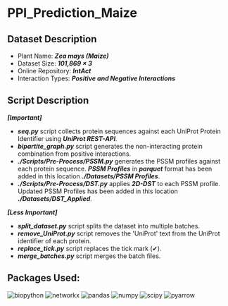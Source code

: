 # PPI_Prediction_Maize

## Dataset Description
* Plant Name: ***Zea mays (Maize)***
* Dataset Size: ***101,869 &times; 3***
* Online Repository: ***IntAct***
* Interaction Types: ***Positive and Negative Interactions***

## Script Description
***[Important]***
* ***seq.py*** script collects protein sequences against each UniProt Protein Identifier using ***UniProt REST-API***.
* ***bipartite_graph.py*** script generates the non-interacting protein combination from positive interactions.
* ***./Scripts/Pre-Process/PSSM.py*** generates the PSSM profiles against each protein sequence. ***PSSM Profiles*** in ***parquet*** format has been added in this location ***./Datasets/PSSM Profiles***.
* ***./Scripts/Pre-Process/DST.py*** applies ***2D-DST*** to each PSSM profile. Updated PSSM Profiles has been added in this location ***./Datasets/DST_Applied***.

***[Less Important]***
* ***split_dataset.py*** script splits the dataset into multiple batches.
* ***remove_UniProt.py*** script removes the 'UniProt' text from the UniProt identifier of each protein. 
* ***replace_tick.py*** script replaces the tick mark (&#10004;).
* ***merge_batches.py*** script merges the batch files.

## Packages Used:
![biopython](https://img.shields.io/badge/Biopython-1.81-green) ![networkx](https://img.shields.io/badge/NetworkX-3.1-yellow) ![pandas](https://img.shields.io/badge/Pandas-2.0.3-blue) ![numpy](https://img.shields.io/badge/Numpy-1.25.0-blue) ![scipy](https://img.shields.io/badge/Scipy-1.11.2-blue) ![pyarrow](https://img.shields.io/badge/Pyarrow-13.0.0-blue)
